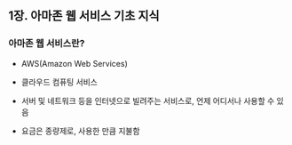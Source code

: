 ## 1장. 아마존 웹 서비스 기초 지식

### 아마존 웹 서비스란?
- AWS(Amazon Web Services)

- 클라우드 컴퓨팅 서비스
- 서버 및 네트워크 등을 인터넷으로 빌려주는 서비스로, 언제 어디서나 사용할 수 있음
- 요금은 종량제로, 사용한 만큼 지불함
